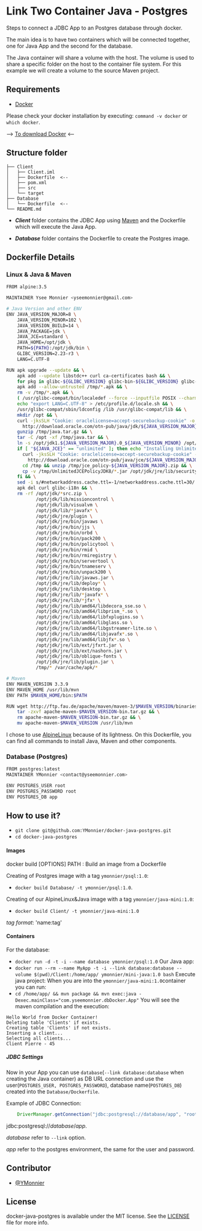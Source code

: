 # Link Two Container Java - Postgres

Steps to connect a JDBC App to an Postgres database through docker.

The main idea is to have two containers which will be connected together, one for Java App and the second for the database.

The Java container will share a volume with the host. The volume is used to share a specific folder on the host to the container file system. For this example we will create a volume to the source Maven project.

## Requirements
* [Docker](https://www.docker.com)

Please check your docker installation by executing: `command -v docker` or `which docker`.

--> [To download Docker](https://www.docker.com/products/overview) <--

## Structure folder

```
├── Client
│   ├── Client.iml
│   ├── Dockerfile  <--
│   ├── pom.xml
│   ├── src
│   └── target
├── Database
│   └── Dockerfile  <--
└── README.md
```

* ***Client*** folder contains the JDBC App using [Maven](https://maven.apache.org) and the Dockerfile which will execute the Java App.

* ***Database*** folder contains the Dockerfile to create the Postgres image.

## Dockerfile Details

### Linux & Java & Maven

```bash
FROM alpine:3.5

MAINTAINER Ysee Monnier <yseemonnier@gmail.com>

# Java Version and other ENV
ENV JAVA_VERSION_MAJOR=8 \
    JAVA_VERSION_MINOR=102 \
    JAVA_VERSION_BUILD=14 \
    JAVA_PACKAGE=jdk \
    JAVA_JCE=standard \
    JAVA_HOME=/opt/jdk \
    PATH=${PATH}:/opt/jdk/bin \
    GLIBC_VERSION=2.23-r3 \
    LANG=C.UTF-8

RUN apk upgrade --update && \
    apk add --update libstdc++ curl ca-certificates bash && \
    for pkg in glibc-${GLIBC_VERSION} glibc-bin-${GLIBC_VERSION} glibc-i18n-${GLIBC_VERSION}; do curl -sSL https://github.com/andyshinn/alpine-pkg-glibc/releases/download/${GLIBC_VERSION}/${pkg}.apk -o /tmp/${pkg}.apk; done && \
    apk add --allow-untrusted /tmp/*.apk && \
    rm -v /tmp/*.apk && \
    ( /usr/glibc-compat/bin/localedef --force --inputfile POSIX --charmap UTF-8 C.UTF-8 || true ) && \
    echo "export LANG=C.UTF-8" > /etc/profile.d/locale.sh && \
    /usr/glibc-compat/sbin/ldconfig /lib /usr/glibc-compat/lib && \
    mkdir /opt && \
    curl -jksSLH "Cookie: oraclelicense=accept-securebackup-cookie" -o /tmp/java.tar.gz \
      http://download.oracle.com/otn-pub/java/jdk/${JAVA_VERSION_MAJOR}u${JAVA_VERSION_MINOR}-b${JAVA_VERSION_BUILD}/${JAVA_PACKAGE}-${JAVA_VERSION_MAJOR}u${JAVA_VERSION_MINOR}-linux-x64.tar.gz && \
    gunzip /tmp/java.tar.gz && \
    tar -C /opt -xf /tmp/java.tar && \
    ln -s /opt/jdk1.${JAVA_VERSION_MAJOR}.0_${JAVA_VERSION_MINOR} /opt/jdk && \
    if [ "${JAVA_JCE}" == "unlimited" ]; then echo "Installing Unlimited JCE policy" >&2 && \
      curl -jksSLH "Cookie: oraclelicense=accept-securebackup-cookie" -o /tmp/jce_policy-${JAVA_VERSION_MAJOR}.zip \
        http://download.oracle.com/otn-pub/java/jce/${JAVA_VERSION_MAJOR}/jce_policy-${JAVA_VERSION_MAJOR}.zip && \
      cd /tmp && unzip /tmp/jce_policy-${JAVA_VERSION_MAJOR}.zip && \
      cp -v /tmp/UnlimitedJCEPolicyJDK8/*.jar /opt/jdk/jre/lib/security; \
    fi && \
    sed -i s/#networkaddress.cache.ttl=-1/networkaddress.cache.ttl=30/ $JAVA_HOME/jre/lib/security/java.security && \
    apk del curl glibc-i18n && \
    rm -rf /opt/jdk/*src.zip \
           /opt/jdk/lib/missioncontrol \
           /opt/jdk/lib/visualvm \
           /opt/jdk/lib/*javafx* \
           /opt/jdk/jre/plugin \
           /opt/jdk/jre/bin/javaws \
           /opt/jdk/jre/bin/jjs \
           /opt/jdk/jre/bin/orbd \
           /opt/jdk/jre/bin/pack200 \
           /opt/jdk/jre/bin/policytool \
           /opt/jdk/jre/bin/rmid \
           /opt/jdk/jre/bin/rmiregistry \
           /opt/jdk/jre/bin/servertool \
           /opt/jdk/jre/bin/tnameserv \
           /opt/jdk/jre/bin/unpack200 \
           /opt/jdk/jre/lib/javaws.jar \
           /opt/jdk/jre/lib/deploy* \
           /opt/jdk/jre/lib/desktop \
           /opt/jdk/jre/lib/*javafx* \
           /opt/jdk/jre/lib/*jfx* \
           /opt/jdk/jre/lib/amd64/libdecora_sse.so \
           /opt/jdk/jre/lib/amd64/libprism_*.so \
           /opt/jdk/jre/lib/amd64/libfxplugins.so \
           /opt/jdk/jre/lib/amd64/libglass.so \
           /opt/jdk/jre/lib/amd64/libgstreamer-lite.so \
           /opt/jdk/jre/lib/amd64/libjavafx*.so \
           /opt/jdk/jre/lib/amd64/libjfx*.so \
           /opt/jdk/jre/lib/ext/jfxrt.jar \
           /opt/jdk/jre/lib/ext/nashorn.jar \
           /opt/jdk/jre/lib/oblique-fonts \
           /opt/jdk/jre/lib/plugin.jar \
           /tmp/* /var/cache/apk/*

# Maven
ENV MAVEN_VERSION 3.3.9
ENV MAVEN_HOME /usr/lib/mvn
ENV PATH $MAVEN_HOME/bin:$PATH

RUN wget http://ftp.fau.de/apache/maven/maven-3/$MAVEN_VERSION/binaries/apache-maven-$MAVEN_VERSION-bin.tar.gz && \
    tar -zxvf apache-maven-$MAVEN_VERSION-bin.tar.gz && \
    rm apache-maven-$MAVEN_VERSION-bin.tar.gz && \
    mv apache-maven-$MAVEN_VERSION /usr/lib/mvn
```

I chose to use [AlpineLinux](https://www.alpinelinux.org) because of its lightness. On this Dockerfile, you can find all commands to install Java, Maven and other components.

### Database (Postgres)
```bash
FROM postgres:latest
MAINTAINER YMonnier <contact@yseemonnier.com>

ENV POSTGRES_USER root
ENV POSTGRES_PASSWORD root  
ENV POSTGRES_DB app
```

## How to use it?

* `git clone git@github.com:YMonnier/docker-java-postgres.git`
* `cd docker-java-postgres`

#### Images

docker build [OPTIONS] PATH : Build an image from a Dockerfile

Creating of Postgres image with a tag `ymonnier/psql:1.0`:
* `docker build Database/ -t ymonnier/psql:1.0`.

Creating of our AlpineLinux&Java image with a tag `ymonnier/java-mini:1.0`:
* `docker build Client/ -t ymonnier/java-mini:1.0`

*tag format*: 'name:tag'

#### Containers
For the database:
* `docker run -d -t -i --name database ymonnier/psql:1.0`
Our Java app:
* `docker run --rm --name MyApp -t -i --link database:database --volume $(pwd)/Client:/home/app/ ymonnier/mini-java:1.0 bash`
Execute java project:
When you are into the `ymonnier/java-mini:1.0`container you can run:
* `cd /home/app/ && mvn package && mvn exec:java -Dexec.mainClass="com.yseemonnier.dbDocker.App"`
You will see the maven compilation and the execution:
```
Hello World from Docker Container!
Deleting table 'Clients' if exists.
Creating table 'Clients' if not exists.
Inserting a client...
Selecting all clients...
Client Pierre - 45
```
##### JDBC Settings
Now in your App you can use `database`(`--link database:database` when creating the Java container) as DB URL connection and use the user(`POSTGRES_USER, POSTGRES_PASSWORD`), database name(`POSTGRES_DB`) created into the `Database/Dockerfile`.

Example of JDBC Connection:
```java
    DriverManager.getConnection("jdbc:postgresql://database/app", "root", "root");
```
jdbc:postgresql://*database*/*app*.

*database* refer to `--link` option.

*app* refer to the postgres environment, the same for the user and password.

Contributor
------------
* [@YMonnier](https://github.com/YMonnier)

License
-------
docker-java-postgres is available under the MIT license. See the [LICENSE](https://github.com/YMonnier/docker-java-postgres/blob/master/LICENSE) file for more info.
